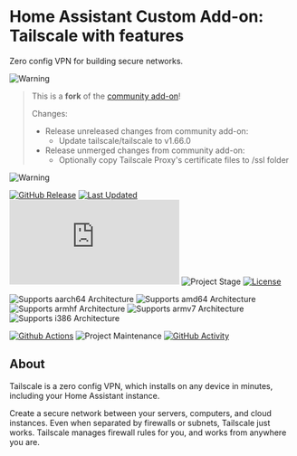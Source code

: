 # Home Assistant Custom Add-on: Tailscale with features

Zero config VPN for building secure networks.

![Warning][warning_stripe]

> This is a **fork** of the [community add-on][community_addon]!
>
> Changes:
>   - Release unreleased changes from community add-on:
>     - Update tailscale/tailscale to v1.66.0
>   - Release unmerged changes from community add-on:
>     - Optionally copy Tailscale Proxy's certificate files to /ssl folder

![Warning][warning_stripe]

[![GitHub Release][releases-shield]][releases]
[![Last Updated][updated-shield]][updated]
![Reported Installations][installations-shield]
![Project Stage][project-stage-shield]
[![License][license-shield]][licence]

![Supports aarch64 Architecture][aarch64-shield]
![Supports amd64 Architecture][amd64-shield]
![Supports armhf Architecture][armhf-shield]
![Supports armv7 Architecture][armv7-shield]
![Supports i386 Architecture][i386-shield]

[![Github Actions][github-actions-shield]][github-actions]
![Project Maintenance][maintenance-shield]
[![GitHub Activity][commits-shield]][commits]

## About

Tailscale is a zero config VPN, which installs on any device in minutes,
including your Home Assistant instance.

Create a secure network between your servers, computers, and cloud instances.
Even when separated by firewalls or subnets, Tailscale just works. Tailscale
manages firewall rules for you, and works from anywhere you are.

[aarch64-shield]: https://img.shields.io/badge/aarch64-yes-green.svg
[amd64-shield]: https://img.shields.io/badge/amd64-yes-green.svg
[armhf-shield]: https://img.shields.io/badge/armhf-no-red.svg
[armv7-shield]: https://img.shields.io/badge/armv7-yes-green.svg
[commits-shield]: https://img.shields.io/github/commit-activity/y/lmagyar/homeassistant-addon-tailscale.svg
[commits]: https://github.com/lmagyar/homeassistant-addon-tailscale/commits/main
[github-actions-shield]: https://github.com/lmagyar/homeassistant-addon-tailscale/workflows/Publish/badge.svg
[github-actions]: https://github.com/lmagyar/homeassistant-addon-tailscale/actions
[i386-shield]: https://img.shields.io/badge/i386-no-red.svg
[installations-shield]: https://img.shields.io/badge/dynamic/json?label=reported%20installations&query=$[%2709716aab_tailscale%27].total&url=https%3A%2F%2Fanalytics.home-assistant.io%2Faddons.json
[license-shield]: https://img.shields.io/github/license/lmagyar/homeassistant-addon-tailscale.svg
[licence]: https://github.com/lmagyar/homeassistant-addon-tailscale/blob/main/LICENSE
[maintenance-shield]: https://img.shields.io/maintenance/yes/2024.svg
[project-stage-shield]: https://img.shields.io/badge/project%20stage-beta-orange.svg
[releases-shield]: https://img.shields.io/github/tag/lmagyar/homeassistant-addon-tailscale.svg?label=release
[releases]: https://github.com/lmagyar/homeassistant-addon-tailscale/tags
[updated-shield]: https://img.shields.io/github/last-commit/lmagyar/homeassistant-addon-tailscale/main?label=updated
[updated]: https://github.com/lmagyar/homeassistant-addon-tailscale/commits/main
[warning_stripe]: https://github.com/lmagyar/homeassistant-addon-tailscale/raw/main/images/warning_stripe_wide.png
[community_addon]: https://github.com/hassio-addons/addon-tailscale
